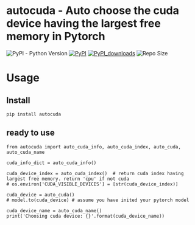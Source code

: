 # autocuda - Auto choose the cuda device having the largest free memory in Pytorch

![PyPI - Python Version](https://img.shields.io/badge/python-3.6-blue.svg) 
[![PyPI](https://img.shields.io/pypi/v/autocuda)](https://pypi.org/project/autocuda/)
[![PyPI_downloads](https://img.shields.io/pypi/dm/autocuda)](https://pypi.org/project/autocuda/)
![Repo Size](https://img.shields.io/github/repo-size/yangheng95/autocuda)


# Usage
## Install
```
pip install autocuda
```

## ready to use


```
from autocuda import auto_cuda_info, auto_cuda_index, auto_cuda, auto_cuda_name

cuda_info_dict = auto_cuda_info()

cuda_device_index = auto_cuda_index()  # return cuda index having largest free memory. return 'cpu' if not cuda
# os.environ['CUDA_VISIBLE_DEVICES'] = [str(cuda_device_index)]

cuda_device = auto_cuda()
# model.to(cuda_device) # assume you have inited your pytorch model

cuda_device_name = auto_cuda_name()
print('Choosing cuda device: {}'.format(cuda_device_name))

```
